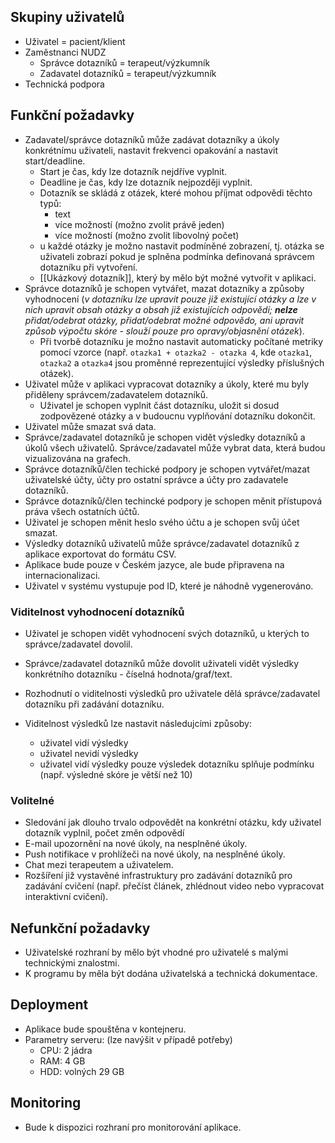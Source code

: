 ## Skupiny uživatelů

-   Uživatel = pacient/klient
-   Zaměstnanci NUDZ
    -   Správce dotazníků = terapeut/výzkumník
    -   Zadavatel dotazníků = terapeut/výzkumník
-   Technická podpora

## Funkční požadavky

-   Zadavatel/správce dotazníků může zadávat dotazníky a úkoly konkrétnímu
    uživateli, nastavit frekvenci opakování a nastavit start/deadline.
    -   Start je čas, kdy lze dotazník nejdříve vyplnit.
    -   Deadline je čas, kdy lze dotazník nejpozději vyplnit.
    -   Dotazník se skládá z otázek, které mohou příjmat odpovědi těchto typů:
        -   text
        -   více možností (možno zvolit právě jeden)
        -   více možností (možno zvolit libovolný počet)
    -   u každé otázky je možno nastavit podmíněné zobrazení, tj. otázka se
        uživateli zobrazí pokud je splněna podmínka definovaná správcem
        dotazníku při vytvoření.
    -   [[Ukázkový dotazník]], který by mělo být možné vytvořit v aplikaci.
-   Správce dotazníků je schopen vytvářet, mazat dotazníky a způsoby vyhodnocení
    (_v dotazníku lze upravit pouze již existující otázky a lze v nich upravit
    obsah otázky a obsah již existujících odpovědí; **nelze** přidat/odebrat
    otázky, přidat/odebrat možné odpovědo, ani upravit způsob výpočtu skóre -
    slouží pouze pro opravy/objasnění otázek_).
    -   Při tvorbě dotazníku je možno nastavit automaticky počítané metriky
        pomocí vzorce (např. `otazka1 + otazka2 - otazka 4`, kde `otazka1`,
        `otazka2` a `otazka4` jsou proměnné reprezentující výsledky příslušných
        otázek).
-   Uživatel může v aplikaci vypracovat dotazníky a úkoly, které mu byly
    přiděleny správcem/zadavatelem dotazníků.
    -   Uživatel je schopen vyplnit část dotazníku, uložit si dosud zodpovězené
        otázky a v budoucnu vyplňování dotazníku dokončit.
-   Uživatel může smazat svá data.
-   Správce/zadavatel dotazníků je schopen vidět výsledky dotazníků a úkolů
    všech uživatelů. Správce/zadavatel může vybrat data, která budou
    vizualizována na grafech.
-   Správce dotazníků/člen techické podpory je schopen vytvářet/mazat
    uživatelské účty, účty pro ostatní správce a účty pro zadavatele dotazníků.
-   Správce dotazníků/člen techincké podpory je schopen měnit přístupová práva
    všech ostatních účtů.
-   Uživatel je schopen měnit heslo svého účtu a je schopen svůj účet smazat.
-   Výsledky dotazníků uživatelů může správce/zadavatel dotazníků z aplikace
    exportovat do formátu CSV.
-   Aplikace bude pouze v Českém jazyce, ale bude připravena na
    internacionalizaci.
-   Uživatel v systému vystupuje pod ID, které je náhodně vygenerováno.

### Viditelnost vyhodnocení dotazníků

-   Uživatel je schopen vidět vyhodnocení svých dotazníků, u kterých to
    správce/zadavatel dovolil.
-   Správce/zadavatel dotazníků může dovolit uživateli vidět výsledky
    konkrétního dotazníku - číselná hodnota/graf/text.
-   Rozhodnutí o viditelnosti výsledků pro uživatele dělá správce/zadavatel
    dotazníku při zadávání dotazníku.
-   Viditelnost výsledků lze nastavit následujcími způsoby:

    -   uživatel vidí výsledky
    -   uživatel nevidí výsledky
    -   uživatel vidí výsledky pouze výsledek dotazníku splňuje podmínku (např.
        výsledné skóre je větší než 10)

### Volitelné

-   Sledování jak dlouho trvalo odpovědět na konkrétní otázku, kdy uživatel
    dotazník vyplnil, počet změn odpovědí
-   E-mail upozornění na nové úkoly, na nesplněné úkoly.
-   Push notifikace v prohlížeči na nové úkoly, na nesplněné úkoly.
-   Chat mezi terapeutem a uživatelem.
-   Rozšíření již vystavěné infrastruktury pro zadávání dotazníků pro zadávání
    cvičení (např. přečíst článek, zhlédnout video nebo vypracovat interaktivní
    cvičení).

## Nefunkční požadavky

-   Uživatelské rozhraní by mělo být vhodné pro uživatelé s malými technickými
    znalostmi.
-   K programu by měla být dodána uživatelská a technická dokumentace.

## Deployment

-   Aplikace bude spouštěna v kontejneru.
-   Parametry serveru: (lze navýšit v případě potřeby)
    -   CPU: 2 jádra
    -   RAM: 4 GB
    -   HDD: volných 29 GB

## Monitoring

-   Bude k dispozici rozhraní pro monitorování aplikace.
